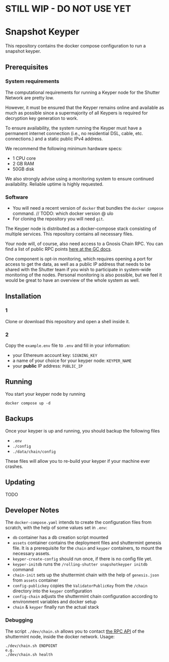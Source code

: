 # STILL WIP - DO NOT USE YET

# Snapshot Keyper

This repository contains the docker compose configuration to run a snapshot keyper.

## Prerequisites


### System requirements

The computational requirements for running a Keyper node for the Shutter Network are pretty low.

However, it must be ensured that the Keyper remains online and available as much as possible since a supermajority of all Keypers is required for decryption key generation to work.

To ensure availability, the system running the Keyper must have a permanent internet connection (i.e., no residential DSL, cable, etc. connections.) and a static public IPv4 address.

We recommend the following minimum hardware specs:

- 1 CPU core
- 2 GB RAM
- 50GB disk

We also strongly advise using a monitoring system to ensure continued availability. Reliable uptime is highly requested.

### Software

- You will need a recent version of `docker` that bundles the `docker compose` command.  // TODO: which docker version @ ulo
- For cloning the repository you will need `git`.

The Keyper node is distributed as a docker-compose stack consisting of multiple services. This repository contains all necessary files.

Your node will, of course, also need access to a Gnosis Chain RPC. You can find a list of public RPC points [here at the GC docs](https://docs.gnosischain.com/tools/rpc/).

One component is opt-in monitoring, which requires opening a port for access to get the data, as well as a public IP address that needs to be shared with the Shutter team if you wish to participate in system-wide monitoring of the nodes. Personal monitoring is also possible, but we feel it would be great to have an overview of the whole system as well.

## Installation

### 1
Clone or download this repository and open a shell inside it.

### 2
Copy the `example.env` file to `.env` and fill in your information:

- your Ethereum account key: `SIGNING_KEY`
- a name of your choice for your keyper node: `KEYPER_NAME`
- your **public** IP address: `PUBLIC_IP`

## Running

You start your keyper node by running

```
docker compose up -d
```

## Backups

Once your keyper is up and running, you should backup the following files

- `.env`
- `./config`
- `./data/chain/config`

These files will allow you to re-build your keyper if your machine ever crashes.

## Updating

TODO


## Developer Notes

The `docker-compose.yaml` intends to create the configuration files from scratch, with the help of some values set in
`.env`:

- `db` container has a db creation script mounted
- `assets` container contains the deployment files and shuttermint genesis file. It is a prerequisite for the `chain` and `keyper` containers, to mount the necessary assets.
- `keyper-create-config` should run once, if there is no config file yet.
- `keyper-initdb` runs the `/rolling-shutter snapshotkeyper initdb` command
- `chain-init` sets up the shuttermint chain with the help of `genesis.json` from `assets` container
- `config-publickey` copies the `ValidatorPublicKey` from the `/chain` directory into the `keyper` configuration
- `config-chain` adjusts the shuttermint chain configuration according to environment variables and docker setup
- `chain` & `keyper` finally run the actual stack

### Debugging

The script `./dev/chain.sh` allows you to contact [the RPC API](https://docs.tendermint.com/v0.34/rpc/) of the shuttermint node, inside the docker network. Usage:

    ./dev/chain.sh ENDPOINT
    e.g.
    ./dev/chain.sh health
